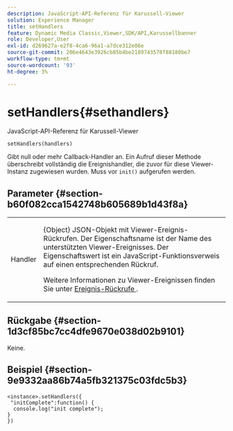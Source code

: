 ```yaml
---
description: JavaScript-API-Referenz für Karussell-Viewer
solution: Experience Manager
title: setHandlers
feature: Dynamic Media Classic,Viewer,SDK/API,Karussellbanner
role: Developer,User
exl-id: d269627a-e2f8-4ca6-96a1-a7dce312e06e
source-git-commit: 206e4643e3926cb85b4be2189743578f88180be7
workflow-type: tm+mt
source-wordcount: '93'
ht-degree: 3%

---
```


# setHandlers{#sethandlers}

JavaScript-API-Referenz für Karussell-Viewer

`setHandlers(handlers)`

Gibt null oder mehr Callback-Handler an. Ein Aufruf dieser Methode überschreibt vollständig die Ereignishandler, die zuvor für diese Viewer-Instanz zugewiesen wurden. Muss vor `init()` aufgerufen werden.

## Parameter {#section-b60f082cca1542748b605689b1d43f8a}

<table id="table_98A620DAE2C340FA97BF7204AE023CC8"> 
 <tbody> 
  <tr> 
   <td colname="col1"> <p> <span class="codeph"> <span class="varname"> Handler  </span> </span> </p> </td> 
   <td colname="col2"> <p> <span class="codeph"> {Object}  </span> JSON-Objekt mit Viewer-Ereignis-Rückrufen. Der Eigenschaftsname ist der Name des unterstützten Viewer-Ereignisses. Der Eigenschaftswert ist ein JavaScript-Funktionsverweis auf einen entsprechenden Rückruf. </p> <p>Weitere Informationen zu Viewer-Ereignissen finden Sie unter <a href="../../../c-html5-aem-asset-viewers/c-html5-aem-carousel/c-html5-aem-carousel-event-callbacks.md#concept-66d5996f2b1b44cab3d5264cda5c50cd" format="dita" scope="local"> Ereignis-Rückrufe </a> . </p> </td> 
  </tr> 
 </tbody> 
</table>

## Rückgabe {#section-1d3cf85bc7cc4dfe9670e038d02b9101}

Keine.

## Beispiel {#section-9e9332aa86b74a5fb321375c03fdc5b3}

```
<instance>.setHandlers({ 
 "initComplete":function() { 
  console.log("init complete"); 
} 
})
```
